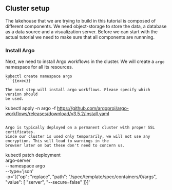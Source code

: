 ## Cluster setup

The lakehouse that we are trying to build in this tutorial is composed of
different components. We need object-storage to store the data, a database as a
data source and a visualization server. Before we can start with the actual
tutorial we need to make sure that all components are runnning.

### Install Argo

Next, we need to install Argo workflows in the cluster. We will create a `argo`
namespace for all its resources.

```
kubectl create namespace argo
```{{exec}}

The next step will install argo workflows. Please specify which version should
be used.

```
kubectl apply -n argo -f https://github.com/argoproj/argo-workflows/releases/download/v3.5.2/install.yaml
```{{exec}}

Argo is typically deployed on a permanent cluster with proper SSL certificates.
Since our cluster is used only temporarily, we will not use any encryption. This will lead to warnings in the
browser later on but these don't need to concern us.

```
kubectl patch deployment \
  argo-server \
  --namespace argo \
  --type='json' \
  -p='[{"op": "replace", "path": "/spec/template/spec/containers/0/args", "value": [
  "server",
  "--secure=false"
]}]'
```{{exec}}
